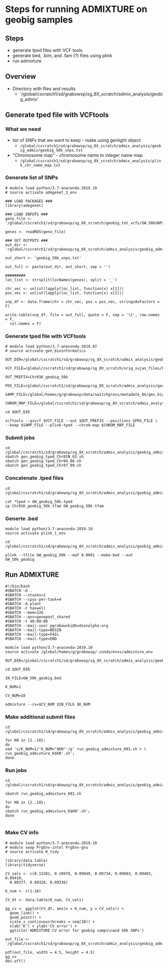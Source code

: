 # Steps for running ADMIXTURE on geobig samples

## Steps
* generate tped files with VCF tools
* generate bed, .bim, and .fam (?) files using plink
* run admixture

## Overview
* Directory with files and results
  * '/global/cscratch1/sd/grabowsp/sg_8X_scratch/admix_analysis/geobig_admix'

## Generate tped file with VCFtools
### What we need
* list of SNPs that we want to keep - make using genlight object
  * `/global/cscratch1/sd/grabowsp/sg_8X_scratch/admix_analysis/geobig_admix/geobig_50k_snps.txt`
* "Chromosome map" - chromosome name to integer name map
  * `/global/cscratch1/sd/grabowsp/sg_8X_scratch/admix_analysis/plink_chr_name_map.txt`

### Generate list of SNPs
```
# module load python/3.7-anaconda-2019.10
# source activate adegenet_2_env

### LOAD PACKAGES ###
library(adegenet)

### LOAD INPUTS ###
geno_file <- '/global/cscratch1/sd/grabowsp/sg_8X_scratch/geobig_tet_vcfs/GW.50kSNPs.tetrasomic.CDS.geobig.genlight.rds'

genos <- readRDS(geno_file)

### SET OUTPUTS ###
out_dir <- '/global/cscratch1/sd/grabowsp/sg_8X_scratch/admix_analysis/geobig_admix/'

out_short <- 'geobig_50k_snps.txt'

out_full <- paste(out_dir, out_short, sep = '')

#########
loc_list <- strsplit(locNames(genos), split = '_')

chr_vec <- unlist(lapply(loc_list, function(x) x[1]))
pos_vec <- unlist(lapply(loc_list, function(x) x[2]))

snp_df <- data.frame(chr = chr_vec, pos = pos_vec, stringsAsFactors = F)

write.table(snp_df, file = out_full, quote = F, sep = '\t', row.names = F,
  col.names = F)

```

### Generate tped file with VCFtools
```
# module load python/3.7-anaconda-2019.07
# source activate gen_bioinformatics

OUT_DIR=/global/cscratch1/sd/grabowsp/sg_8X_scratch/admix_analysis/geobig_admix

VCF_FILE=/global/cscratch1/sd/grabowsp/sg_8X_scratch/orig_sujan_files/Pvirgatum_1070g_Chr01K.snp.sort.norepeats.vcf.gz

OUT_PREFIX=Chr01K_geobig_50k

POS_FILE=/global/cscratch1/sd/grabowsp/sg_8X_scratch/admix_analysis/geobig_admix/geobig_50k_snps.txt

SAMP_FILE=/global/homes/g/grabowsp/data/switchgrass/metadata_8X/geo_big_names.txt

CHROM_MAP_FILE=/global/cscratch1/sd/grabowsp/sg_8X_scratch/admix_analysis/plink_chr_name_map.txt

cd $OUT_DIR

vcftools --gzvcf $VCF_FILE --out $OUT_PREFIX --positions $POS_FILE \
--keep $SAMP_FILE --plink-tped --chrom-map $CHROM_MAP_FILE

```
### Submit jobs
```
cd /global/cscratch1/sd/grabowsp/sg_8X_scratch/admix_analysis/geobig_admix
sbatch gen_geobig_tped_Chr01N_03.sh
sbatch gen_geobig_tped_Chr04_06.sh
sbatch gen_geobig_tped_Chr07_09.sh
```
### Concatenate .tped files
```
cd /global/cscratch1/sd/grabowsp/sg_8X_scratch/admix_analysis/geobig_admix

cat *tped > GW_geobig_50k.tped
cp Chr01K_geobig_50k.tfam GW_geobig_50k.tfam
```
### Generte .bed
```
module load python/3.7-anaconda-2019.10
source activate plink_1_env

cd /global/cscratch1/sd/grabowsp/sg_8X_scratch/admix_analysis/geobig_admix

plink --tfile GW_geobig_50k --maf 0.0001 --make-bed --out GW_50k_geobig
```

## Run ADMIXTURE

```
#!/bin/bash
#SBATCH -D .
#SBATCH --ntasks=1
#SBATCH --cpus-per-task=4
#SBATCH -A plant
#SBATCH -C haswell
#SBATCH --mem=32G
#SBATCH --qos=genepool_shared
#SBATCH -t 48:00:00
#SBATCH --mail-user pgrabowski@hudsonalpha.org
#SBATCH --mail-type=BEGIN
#SBATCH --mail-type=FAIL
#SBATCH --mail-type=END

module load python/3.7-anaconda-2019.10
source activate /global/homes/g/grabowsp/.conda/envs/admixture_env

OUT_DIR=/global/cscratch1/sd/grabowsp/sg_8X_scratch/admix_analysis/geobig_admix

cd $OUT_DIR

IN_FILE=GW_50k_geobig.bed

K_NUM=1

CV_NUM=10

admixture --cv=$CV_NUM $IN_FILE $K_NUM

```
### Make additional submit files
```
cd /global/cscratch1/sd/grabowsp/sg_8X_scratch/admix_analysis/geobig_admix

for KN in {1..10};
do
sed 's/K_NUM=1/'K_NUM="$KN"'/g' run_geobig_admixture_K01.sh > \
run_geobig_admixture_K$KN'.sh';
done

```
### Run jobs
```
cd /global/cscratch1/sd/grabowsp/sg_8X_scratch/admix_analysis/geobig_admix

sbatch run_geobig_admixture_K01.sh

for KN in {2..10};
do
sbatch run_geobig_admixture_K$KN'.sh';
done


```
### Make CV info
```
# module load python/3.7-anaconda-2019.10
# module swap PrgEnv-intel PrgEnv-gnu
# source activate R_tidy

library(data.table)
library(tidyverse)

CV_vals <- c(0.13281, 0.10978, 0.09949, 0.09734, 0.09603, 0.09483, 0.09410, 
  0.09377, 0.09328, 0.09336)

K_num <- c(1:10)

CV_dt <- data.table(K_num, CV_vals)

gg_cv <- ggplot(CV_dt, aes(x = K_num, y = CV_vals)) +
  geom_line() +
  geom_point() +
  scale_x_continuous(breaks = seq(10)) +
  xlab('K') + ylab('CV error') +
  ggtitle('ADMIXTURE CV error for geobig samps\nand 50k SNPs')

out_file <- '/global/cscratch1/sd/grabowsp/sg_8X_scratch/admix_analysis/geobig_admix/geobig_50k_CV_error.pdf'

pdf(out_file, width = 4.5, height = 4.5)
gg_cv
dev.off()

```
